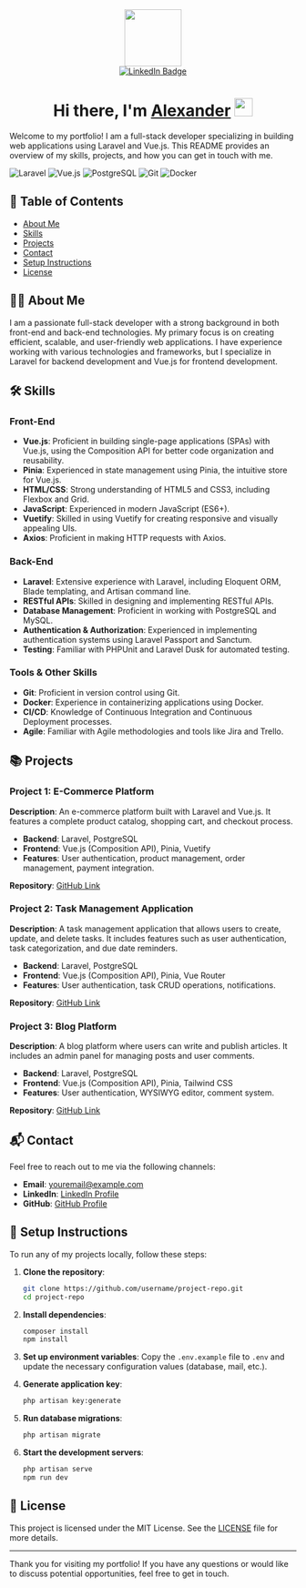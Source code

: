 <div id="header" align="center">
  <img src="https://media.giphy.com/media/M9gbBd9nbDrOTu1Mqx/giphy.gif" width="100"/>
</div>

<div id="badges" align="center">
  <a href="https://t.me/alexandert_dev">
    <img src="https://img.shields.io/badge/Telegram-blue?logo=telegram&logoColor=white" alt="LinkedIn Badge"/>
  </a>
</div>

<h1 align="center">
  Hi there, I'm <a href="#" target="_blank">Alexander</a> 
  <img src="https://github.com/blackcater/blackcater/raw/main/images/Hi.gif" height="32"/>
</h1>

Welcome to my portfolio! I am a full-stack developer specializing in building web applications using Laravel and Vue.js. This README provides an overview of my skills, projects, and how you can get in touch with me.

![Laravel](https://img.shields.io/badge/Laravel-FF2D20?style=for-the-badge&logo=laravel&logoColor=white)
![Vue.js](https://img.shields.io/badge/Vue.js-35495E?style=for-the-badge&logo=vue.js&logoColor=4FC08D)
![PostgreSQL](https://img.shields.io/badge/PostgreSQL-336791?style=for-the-badge&logo=postgresql&logoColor=white)
![Git](https://img.shields.io/badge/Git-F05032?style=for-the-badge&logo=git&logoColor=white)
![Docker](https://img.shields.io/badge/Docker-2496ED?style=for-the-badge&logo=docker&logoColor=white)

## 📑 Table of Contents

- [About Me](#about-me)
- [Skills](#skills)
- [Projects](#projects)
- [Contact](#contact)
- [Setup Instructions](#setup-instructions)
- [License](#license)

## 👨‍💻 About Me

I am a passionate full-stack developer with a strong background in both front-end and back-end technologies. My primary focus is on creating efficient, scalable, and user-friendly web applications. I have experience working with various technologies and frameworks, but I specialize in Laravel for backend development and Vue.js for frontend development.

## 🛠️ Skills

### Front-End

- **Vue.js**: Proficient in building single-page applications (SPAs) with Vue.js, using the Composition API for better code organization and reusability.
- **Pinia**: Experienced in state management using Pinia, the intuitive store for Vue.js.
- **HTML/CSS**: Strong understanding of HTML5 and CSS3, including Flexbox and Grid.
- **JavaScript**: Experienced in modern JavaScript (ES6+).
- **Vuetify**: Skilled in using Vuetify for creating responsive and visually appealing UIs.
- **Axios**: Proficient in making HTTP requests with Axios.

### Back-End

- **Laravel**: Extensive experience with Laravel, including Eloquent ORM, Blade templating, and Artisan command line.
- **RESTful APIs**: Skilled in designing and implementing RESTful APIs.
- **Database Management**: Proficient in working with PostgreSQL and MySQL.
- **Authentication & Authorization**: Experienced in implementing authentication systems using Laravel Passport and Sanctum.
- **Testing**: Familiar with PHPUnit and Laravel Dusk for automated testing.

### Tools & Other Skills

- **Git**: Proficient in version control using Git.
- **Docker**: Experience in containerizing applications using Docker.
- **CI/CD**: Knowledge of Continuous Integration and Continuous Deployment processes.
- **Agile**: Familiar with Agile methodologies and tools like Jira and Trello.

## 📚 Projects

### Project 1: E-Commerce Platform

**Description**: An e-commerce platform built with Laravel and Vue.js. It features a complete product catalog, shopping cart, and checkout process.

- **Backend**: Laravel, PostgreSQL
- **Frontend**: Vue.js (Composition API), Pinia, Vuetify
- **Features**: User authentication, product management, order management, payment integration.

**Repository**: [GitHub Link](https://github.com/username/ecommerce-platform)

### Project 2: Task Management Application

**Description**: A task management application that allows users to create, update, and delete tasks. It includes features such as user authentication, task categorization, and due date reminders.

- **Backend**: Laravel, PostgreSQL
- **Frontend**: Vue.js (Composition API), Pinia, Vue Router
- **Features**: User authentication, task CRUD operations, notifications.

**Repository**: [GitHub Link](https://github.com/username/task-manager)

### Project 3: Blog Platform

**Description**: A blog platform where users can write and publish articles. It includes an admin panel for managing posts and user comments.

- **Backend**: Laravel, PostgreSQL
- **Frontend**: Vue.js (Composition API), Pinia, Tailwind CSS
- **Features**: User authentication, WYSIWYG editor, comment system.

**Repository**: [GitHub Link](https://github.com/username/blog-platform)

## 📬 Contact

Feel free to reach out to me via the following channels:

- **Email**: [youremail@example.com](mailto:youremail@example.com)
- **LinkedIn**: [LinkedIn Profile](https://linkedin.com/in/username)
- **GitHub**: [GitHub Profile](https://github.com/username)

## 🔧 Setup Instructions

To run any of my projects locally, follow these steps:

1. **Clone the repository**:
   ```bash
   git clone https://github.com/username/project-repo.git
   cd project-repo
   ```

2. **Install dependencies**:
   ```bash
   composer install
   npm install
   ```

3. **Set up environment variables**:
   Copy the `.env.example` file to `.env` and update the necessary configuration values (database, mail, etc.).

4. **Generate application key**:
   ```bash
   php artisan key:generate
   ```

5. **Run database migrations**:
   ```bash
   php artisan migrate
   ```

6. **Start the development servers**:
   ```bash
   php artisan serve
   npm run dev
   ```

## 📄 License

This project is licensed under the MIT License. See the [LICENSE](LICENSE) file for more details.

---

Thank you for visiting my portfolio! If you have any questions or would like to discuss potential opportunities, feel free to get in touch.
